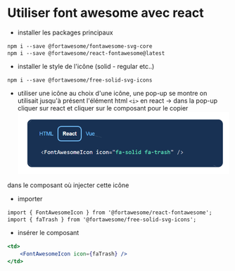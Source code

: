 # Utiliser font awesome avec react
- installer les packages principaux
```
npm i --save @fortawesome/fontawesome-svg-core
npm i --save @fortawesome/react-fontawesome@latest
```
 
- installer le style de l'icône (solid - regular etc..)
```
npm i --save @fortawesome/free-solid-svg-icons
```

- utiliser une icône
au choix d'une icône, une pop-up se montre
on utilisait jusqu'à présent l'élément html `<i>`
en react -> dans la pop-up cliquer sur react et cliquer sur le composant pour le copier
![exemple de composant d'icône](./fa_react.png "exemple de composant d'icône")

dans le composant où injecter cette icône
- importer
```
import { FontAwesomeIcon } from '@fortawesome/react-fontawesome';
import { faTrash } from '@fortawesome/free-solid-svg-icons';
```

- insérer le composant
```jsx
<td>
    <FontAwesomeIcon icon={faTrash} />
</td>
```